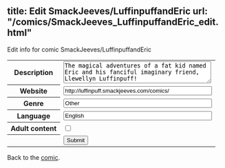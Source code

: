 title: Edit SmackJeeves/LuffinpuffandEric
url: "/comics/SmackJeeves_LuffinpuffandEric_edit.html"
---
Edit info for comic SmackJeeves/LuffinpuffandEric

<form name="comic" action="http://gaepostmail.appspot.com/comic/" method="post">
<table class="comicinfo">
<tr>
<th>Description</th><td><textarea name="description" cols="40" rows="3">The magical adventures of a fat kid named Eric and his fanciful imaginary friend, Llewellyn Luffinpuff!</textarea></td>
</tr>
<tr>
<th>Website</th><td><input type="text" name="url" value="http://luffinpuff.smackjeeves.com/comics/" size="40"/></td>
</tr>
<tr>
<th>Genre</th><td><input type="text" name="genre" value="Other" size="40"/></td>
</tr>
<tr>
<th>Language</th><td><input type="text" name="language" value="English" size="40"/></td>
</tr>
<tr>
<th>Adult content</th><td><input type="checkbox" name="adult" value="adult" /></td>
</tr>
<tr>
<th></th><td>
<input type="hidden" name="comic" value="SmackJeeves_LuffinpuffandEric" />
<input type="submit" name="submit" value="Submit" />
</td>
</tr>
</table>
</form>

Back to the [comic](SmackJeeves_LuffinpuffandEric.html).
